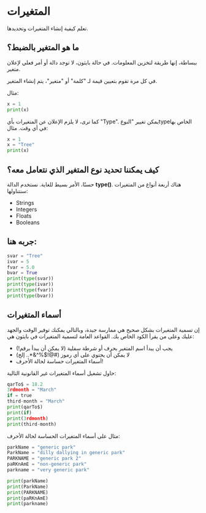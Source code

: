 # المتغيرات
تعلم كيفية إنشاء المتغيرات وتحديدها.

## ما هو المتغير بالضبط؟

ببساطة، إنها طريقة لتخزين المعلومات. في حالة بايثون، لا توجد دالة أو أمر فعلي لإعلان متغير.

في كل مرة تقوم بتعيين قيمة لـ "كلمة" أو "متغير"، يتم إنشاء المتغير.

مثال:
```python
x = 1
print(x)
```
كما ترى، لا يلزم الإعلان عن المتغيرات بأي "Type". يمكن تغيير "النوعtypeالخاص بها في أي وقت.
مثال:
```python
x = 1
x = "Tree"
print(x)
```
## كيف يمكننا تحديد نوع المتغير الذي نتعامل معه؟
حسنًا، الأمر بسيط للغاية. نستخدم الدالة **type()**. هناك أربعة أنواع من المتغيرات سنتناولها:
* Strings
* Integers
* Floats
* Booleans

## جربه هنا:
```python
svar = "Tree"
ivar = 5
fvar = 5.0
bvar = True
print(type(svar))
print(type(ivar))
print(type(fvar))
print(type(bvar))
```
## أسماء المتغيرات
إن تسمية المتغيرات بشكل صحيح هي ممارسة جيدة، وبالتالي يمكنك توفير الوقت والجهد عليك وعلى من يقرأ الكود الخاص بك. القواعد العامة لتسمية المتغيرات في بايثون هي:

- يجب أن يبدأ اسم المتغير بحرف أو شرطة سفلية (لا يمكن أن يبدأ برقم!)
- لا يمكن أن يحتوي على أي رموز (#@!$%^&*.. إلخ)
- أسماء المتغيرات حساسة لحالة الأحرف!

حاول تشغيل أسماء المتغيرات غير القانونية التالية:

```py
qarTo$ = 18.2
3rdmonth = "March"
if = true
third-month = "March"
print(qarTo$)
print(if)
print(3rdmonth)
print(third-month)
```

مثال على أسماء المتغيرات الحساسة لحالة الأحرف:
```py
parkName = "generic park"
ParkName = "dilly dallying in generic park"
PARKNAME = "generic park 2"
paRKnAmE = "non-generic park"
parkname = "very generic park"

print(parkName)
print(ParkName)
print(PARKNAME)
print(paRKnAmE)
print(parkname)
```
